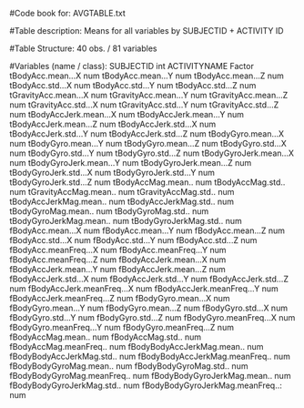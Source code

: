 #Code book for: AVGTABLE.txt

#Table description:
Means for all variables by SUBJECTID + ACTIVITY ID

#Table Structure: 
	40 obs. / 81 variables

#Variables (name / class):
	SUBJECTID	int
	ACTIVITYNAME	Factor
	tBodyAcc.mean...X	num
	tBodyAcc.mean...Y	num
	tBodyAcc.mean...Z	num
	tBodyAcc.std...X	num
	tBodyAcc.std...Y	num
	tBodyAcc.std...Z	num
	tGravityAcc.mean...X	num
	tGravityAcc.mean...Y	num
	tGravityAcc.mean...Z	num
	tGravityAcc.std...X	num
	tGravityAcc.std...Y	num
	tGravityAcc.std...Z	num
	tBodyAccJerk.mean...X	num
	tBodyAccJerk.mean...Y	num
	tBodyAccJerk.mean...Z	num
	tBodyAccJerk.std...X	num
	tBodyAccJerk.std...Y	num
	tBodyAccJerk.std...Z	num
	tBodyGyro.mean...X	num
	tBodyGyro.mean...Y	num
	tBodyGyro.mean...Z	num
	tBodyGyro.std...X	num
	tBodyGyro.std...Y	num
	tBodyGyro.std...Z	num
	tBodyGyroJerk.mean...X	num
	tBodyGyroJerk.mean...Y	num
	tBodyGyroJerk.mean...Z	num
	tBodyGyroJerk.std...X	num
	tBodyGyroJerk.std...Y	num
	tBodyGyroJerk.std...Z	num
	tBodyAccMag.mean..	num
	tBodyAccMag.std..	num
	tGravityAccMag.mean..	num
	tGravityAccMag.std..	num
	tBodyAccJerkMag.mean..	num
	tBodyAccJerkMag.std..	num
	tBodyGyroMag.mean..	num
	tBodyGyroMag.std..	num
	tBodyGyroJerkMag.mean..	num
	tBodyGyroJerkMag.std..	num
	fBodyAcc.mean...X	num
	fBodyAcc.mean...Y	num
	fBodyAcc.mean...Z	num
	fBodyAcc.std...X	num
	fBodyAcc.std...Y	num
	fBodyAcc.std...Z	num
	fBodyAcc.meanFreq...X	num
	fBodyAcc.meanFreq...Y	num
	fBodyAcc.meanFreq...Z	num
	fBodyAccJerk.mean...X	num
	fBodyAccJerk.mean...Y	num
	fBodyAccJerk.mean...Z	num
	fBodyAccJerk.std...X	num
	fBodyAccJerk.std...Y	num
	fBodyAccJerk.std...Z	num
	fBodyAccJerk.meanFreq...X	num
	fBodyAccJerk.meanFreq...Y	num
	fBodyAccJerk.meanFreq...Z	num
	fBodyGyro.mean...X	num
	fBodyGyro.mean...Y	num
	fBodyGyro.mean...Z	num
	fBodyGyro.std...X	num
	fBodyGyro.std...Y	num
	fBodyGyro.std...Z	num
	fBodyGyro.meanFreq...X	num
	fBodyGyro.meanFreq...Y	num
	fBodyGyro.meanFreq...Z	num
	fBodyAccMag.mean..	num
	fBodyAccMag.std..	num
	fBodyAccMag.meanFreq..	num
	fBodyBodyAccJerkMag.mean..	num
	fBodyBodyAccJerkMag.std..	num
	fBodyBodyAccJerkMag.meanFreq..	num
	fBodyBodyGyroMag.mean..	num
	fBodyBodyGyroMag.std..	num
	fBodyBodyGyroMag.meanFreq..	num
	fBodyBodyGyroJerkMag.mean..	num
	fBodyBodyGyroJerkMag.std..	num
	fBodyBodyGyroJerkMag.meanFreq..:	num
